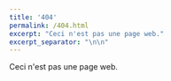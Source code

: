 ```yaml
---
title: '404'
permalink: /404.html
excerpt: "Ceci n'est pas une page web."
excerpt_separator: "\n\n"
---
```

Ceci n'est pas une page web.
